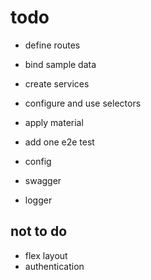 # todo

- define routes
- bind sample data
- create services
- configure and use selectors
- apply material
- add one e2e test
- config

- swagger
- logger

## not to do

- flex layout
- authentication
